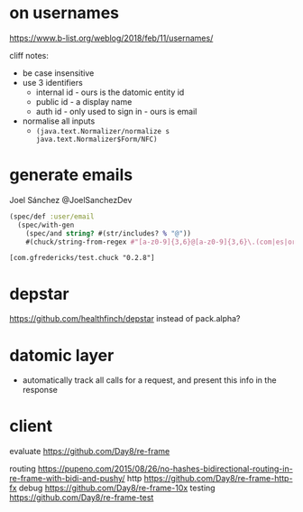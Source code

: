 # on usernames

https://www.b-list.org/weblog/2018/feb/11/usernames/

cliff notes:
- be case insensitive
- use 3 identifiers
  - internal id - ours is the datomic entity id
  - public id - a display name
  - auth id - only used to sign in - ours is email
- normalise all inputs
  - `(java.text.Normalizer/normalize s java.text.Normalizer$Form/NFC)`

# generate emails

Joel Sánchez @JoelSanchezDev

```clojure
(spec/def :user/email
  (spec/with-gen
    (spec/and string? #(str/includes? % "@"))
    #(chuck/string-from-regex #"[a-z0-9]{3,6}@[a-z0-9]{3,6}\.(com|es|org)")))
```

`[com.gfredericks/test.chuck "0.2.8"]`

# depstar

https://github.com/healthfinch/depstar instead of pack.alpha?

# datomic layer

- automatically track all calls for a request, and present this info in the response

# client

evaluate https://github.com/Day8/re-frame

routing https://pupeno.com/2015/08/26/no-hashes-bidirectional-routing-in-re-frame-with-bidi-and-pushy/
http https://github.com/Day8/re-frame-http-fx
debug https://github.com/Day8/re-frame-10x
testing https://github.com/Day8/re-frame-test
